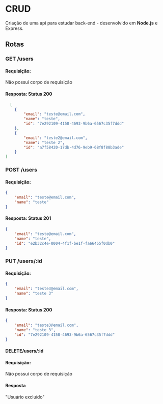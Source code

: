 
# CRUD
Criação de uma api para estudar back-end - desenvolvido em **Node.js** e Express.

## Rotas


### GET /users

#### Requisição:
Não possui corpo de requisição

#### Resposta: Status 200
```json
  [
	{
		"email": "teste@email.com",
		"name": "teste",
		"id": "7e292109-4158-4693-9b6a-6567c35f7ddd"
	},
	{
		"email": "teste2@email.com",
		"name": "teste 2",
		"id": "a7f58420-17db-4d76-9eb9-68f8f88b3ade"
	}
]
```

### POST /users

#### Requisição:
```json
{
	"email": "teste@email.com",
	"name": "teste"
}
```
#### Resposta: Status 201
```json
{
	"email": "teste@email.com",
	"name": "teste",
	"id": "e2b32c4e-0004-4f1f-be1f-fa66455f0db0"
}
```

### PUT /users/:id

#### Requisição:
```json
{
	"email": "teste3@email.com",
	"name": "teste 3"
}
```
#### Resposta: Status 200
```json
{
	"email": "teste3@email.com",
	"name": "teste 3",
	"id": "7e292109-4158-4693-9b6a-6567c35f7ddd"
}
```

#### DELETE/users/:id

#### Requisição:
Não possui corpo de requisição

#### Resposta
"Usuário excluído"

